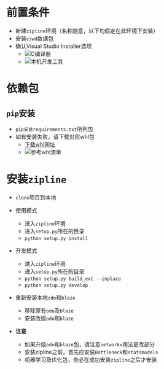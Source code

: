 
# 前置条件
+ 新建`zipline`环境（名称随意，以下均假定在此环境下安装）
+ 安装`cswd`数据包
+ 确认Visual Studio Installer选项
	+ ![C编译器](https://github.com/liudengfeng/zipline/blob/master/docs/memo/images/installer_1.PNG)
	+ ![本机开发工具](https://github.com/liudengfeng/zipline/blob/master/docs/memo/images/installer_2.PNG)

# 依赖包

## `pip`安装
+ `pip安装requirements.txt`所列包
+ 如有安装失败，请下载对应whl包
    + [下载whl网址](https://www.lfd.uci.edu/~gohlke/pythonlibs)
    + ![参考whl清单](https://github.com/liudengfeng/zipline/blob/master/docs/memo/images/whl_packages.PNG)

# 安装`zipline`
+ `clone`项目到本地
+ 使用模式
    + 进入`zipline`环境
    + 进入`setup.py`所在的目录
    + `python setup.py install`
+ 开发模式
    + 进入`zipline`环境
    + 进入`setup.py`所在的目录
    + `python setup.py build_ext --inplace`
    + `python setup.py develop`
+ 重新安装本地`odo`和`blaze`
	+ 移除原有`odo`及`blaze`
	+ 安装改版`odo`和`blaze`


+ **注意**
	+ 如果升级`odo`和`blaze`包，请注意`networkx`用法更改部分
	+ 安装zipline之前，首先应安装`Bottleneck`和`statsmodels`
	+ 机器学习及优化包，务必在成功安装`zipline`之后才安装